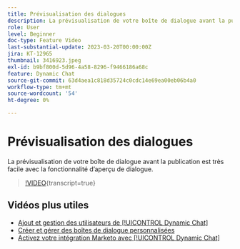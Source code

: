 ```yaml
---
title: Prévisualisation des dialogues
description: La prévisualisation de votre boîte de dialogue avant la publication est très facile avec la fonctionnalité d’aperçu de dialogue.
role: User
level: Beginner
doc-type: Feature Video
last-substantial-update: 2023-03-20T00:00:00Z
jira: KT-12965
thumbnail: 3416923.jpeg
exl-id: b9bf800d-5d96-4a58-8296-f9466186a68c
feature: Dynamic Chat
source-git-commit: 63d4aea1c818d35724c0cdc14e69ea00eb06b4a0
workflow-type: tm+mt
source-wordcount: '54'
ht-degree: 0%

---
```


# Prévisualisation des dialogues

La prévisualisation de votre boîte de dialogue avant la publication est très facile avec la fonctionnalité d’aperçu de dialogue.

>[!VIDEO](https://video.tv.adobe.com/v/3416923/?quality=12&learn=on){transcript=true}

## Vidéos plus utiles

* [Ajout et gestion des utilisateurs de [!UICONTROL Dynamic Chat]](user-management.md)
* [Créer et gérer des boîtes de dialogue personnalisées](dialogue-management.md)
* [Activez votre intégration Marketo avec [!UICONTROL Dynamic Chat]](marketo-integration.md)
